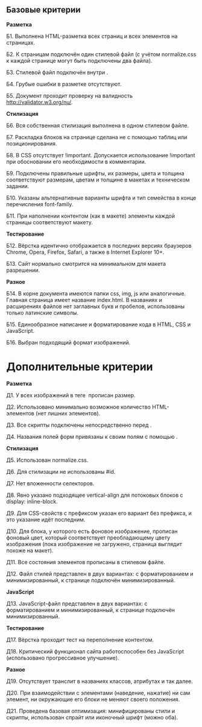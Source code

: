 ## Базовые критерии

**Разметка**

Б1. Выполнена HTML-разметка всех страниц и всех элементов на страницах.

Б2. К страницам подключён один стилевой файл (с учётом normalize.css к каждой странице могут быть подключены два файла).

Б3. Стилевой файл подключён внутри <head>.

Б4. Грубые ошибки в разметке отсутствуют.

Б5. Документ проходит проверку на валидность http://validator.w3.org/nu/.

**Стилизация**

Б6. Вся собственная стилизация выполнена в одном стилевом файле.

Б7. Раскладка блоков на странице сделана не с помощью таблиц или позиционирования.

Б8. В CSS отсутствует !important. Допускается использование !important при обосновании его необходимости в комментарии.

Б9. Подключены правильные шрифты, их размеры, цвета и толщина соответствуют размерам, цветам и толщине в макетах и техническом задании.

Б10. Указаны альтернативные варианты шрифта и тип семейства в конце перечисления font-family.

Б11. При наполнении контентом (как в макете) элементы каждой страницы соответствуют макету.

**Тестирование**

Б12. Вёрстка идентично отображается в последних версиях браузеров Chrome,
Opera, Firefox, Safari, а также в Internet Explorer 10+.

Б13. Сайт нормально смотрится на минимальном для макета разрешении.

**Разное**

Б14. В корне документа имеются папки css, img, js или аналогичные. Главная
страница имеет название index.html. В названиях и расширениях файлов нет заглавных букв и пробелов, использованы только латинские символы.

Б15. Единообразное написание и форматирование кода в HTML, CSS и JavaScript.

Б16. Выбран подходящий формат изображений.

# Дополнительные критерии

**Разметка**

Д1. У всех изображений в теге <img> прописан размер.

Д2. Использовано минимально возможное количество HTML-элементов (нет лишних элементов).

Д3. Все скрипты подключены непосредственно перед </body>.

Д4. Названия полей форм привязаны к своим полям с помощью <label>.

**Стилизация**

Д5. Использован normalize.css.

Д6. Для стилизации не использованы #id.

Д7. Нет вложенности селекторов.

Д8. Явно указано подходящее vertical-align для потоковых блоков с display: inline-block.

Д9. Для CSS-свойств с префиксом указан его вариант без префикса, и это указание идёт последним.

Д10. Для блока, у которого есть фоновое изображение, прописан фоновый цвет, который соответствует преобладающему цвету изображения (пока изображение не загружено, страница выглядит похоже на макет).

Д11. Все состояния элементов прописаны в стилевом файле.

Д12. Файл стилей представлен в двух вариантах: с форматированием и минимизированный, к странице подключён минимизированный.

**JavaScript**

Д13. JavaScript-файл представлен в двух вариантах: с форматированием и минимизированный, к странице подключён минимизированный.


**Тестирование**

Д17. Вёрстка проходит тест на переполнение контентом.

Д18. Критический функционал сайта работоспособен без JavaScript (использовано прогрессивное улучшение).

**Разное**

Д19. Отсутствует транслит в названиях классов, атрибутах и так далее.

Д20. При взаимодействии с элементами (наведение, нажатие) ни сам элемент, ни окружающие его блоки не меняют своего положения.

Д21. Проведена базовая оптимизация: минифицированы стили и скрипты, использован спрайт или иконочный шрифт (можно оба).

